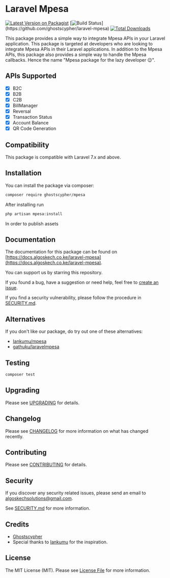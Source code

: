 # Laravel Mpesa

[![Latest Version on Packagist](https://img.shields.io/packagist/v/ghostscypher/laravel-mpesa.svg?style=flat-square)](https://packagist.org/packages/ghostscypher/laravel-mpesa)
[![Build Status](https://github.com/ghostscypher/laravel-mpesa/actions/workflows/run-tests.yml/badge.svg?)](https://github.com/ghostscypher/laravel-mpesa)
[![Total Downloads](https://img.shields.io/packagist/dt/ghostscypher/laravel-mpesa.svg?style=flat-square)](https://packagist.org/packages/ghostscypher/laravel-mpesa)

This package provides a simple way to integrate Mpesa APIs in your Laravel application. This package is targeted at developers who are looking to integrate Mpesa APIs in their Laravel applications. In addition to the Mpesa APIs, this package also provides a simple way to handle the Mpesa callbacks. Hence the name "Mpesa package for the lazy developer 😉".

## APIs Supported

- [x] B2C
- [x] B2B
- [x] C2B
- [x] BillManager
- [x] Reversal
- [x] Transaction Status
- [x] Account Balance
- [x] QR Code Generation

## Compatibility

This package is compatible with Laravel 7.x and above.

## Installation

You can install the package via composer:

```bash
composer require ghostscypher/mpesa
```

After installing run

```bash
php artisan mpesa:install
```

In order to publish assets

## Documentation

The documentation for this package can be found on [https://docs.algoskech.co.ke/laravel-mpesa](https://docs.algoskech.co.ke/laravel-mpesa).

You can support us by starring this repository.

If you found a bug, have a suggestion or need help, feel free to [create an issue](https://gihub.com/ghostscypher/mpesa/issues).

If you find a security vulnerability, please follow the procedure in [SECURITY.md](SECURITY.md).

## Alternatives

If you don't like our package, do try out one of these alternatives:

- [Iankumu/mpesa](https://github.com/Iankumu/mpesa)
- [gathuku/laravelmpesa](https://github.com/gathuku/laravelmpesa)

## Testing

``` bash
composer test
```

## Upgrading

Please see [UPGRADING](UPGRADING.md) for details.

## Changelog

Please see [CHANGELOG](CHANGELOG.md) for more information on what has changed recently.

## Contributing

Please see [CONTRIBUTING](CONTRIBUTING.md) for details.

## Security

If you discover any security related issues, please send an email to algoskechsolutions@gmail.com.

See [SECURITY.md](SECURITY.md) for more information.

## Credits

- [Ghostscypher](https://github.com/ghostscypher)
- Special thanks to [Iankumu](https://github.com/Iankumu/mpesa) for the inspiration.

## License

The MIT License (MIT). Please see [License File](LICENSE.md) for more information.
